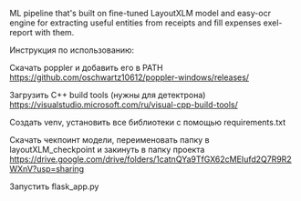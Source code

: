 ML pipeline that's built on fine-tuned LayoutXLM model and easy-ocr engine for extracting useful entities from receipts and fill expenses exel-report with them.


Инструкция по использованию:

Скачать poppler и добавить его в PATH
https://github.com/oschwartz10612/poppler-windows/releases/

Загрузить С++ build tools (нужны для детектрона)
https://visualstudio.microsoft.com/ru/visual-cpp-build-tools/

Создать venv, установить все библиотеки с помощью requirements.txt

Скачать чекпоинт модели, переименовать папку в layoutXLM_checkpoint и закинуть в папку проекта
https://drive.google.com/drive/folders/1catnQYa9TfGX62cMEIufd2Q7R9R2WXnV?usp=sharing

Запустить flask_app.py
